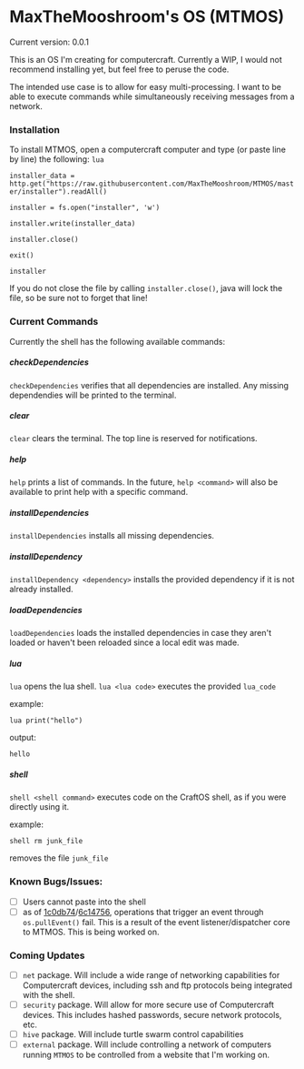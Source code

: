 # MaxTheMooshroom's OS (MTMOS)
Current version: 0.0.1
 
This is an OS I'm creating for computercraft. Currently a WIP, I would not recommend installing yet, but feel free to peruse the code.

The intended use case is to allow for easy multi-processing. I want to be able to execute commands while simultaneously receiving messages from a network. 


### Installation
To install MTMOS, open a computercraft computer and type (or paste line by line) the following:
`lua`

`installer_data = http.get("https://raw.githubusercontent.com/MaxTheMooshroom/MTMOS/master/installer").readAll()`

`installer = fs.open("installer", 'w')`

`installer.write(installer_data)`

`installer.close()`

`exit()`

`installer`

If you do not close the file by calling `installer.close()`, java will lock the file, so be sure not to forget that line!

### Current Commands
Currently the shell has the following available commands:

##### checkDependencies
`checkDependencies` verifies that all dependencies are installed. Any missing dependendies will be printed to the terminal.

##### clear
`clear` clears the terminal. The top line is reserved for notifications.

##### help
`help` prints a list of commands. In the future, `help <command>` will also be available to print help with a specific command.

##### installDependencies
`installDependencies` installs all missing dependencies.

##### installDependency
`installDependency <dependency>` installs the provided dependency if it is not already installed. 

##### loadDependencies
`loadDependencies` loads the installed dependencies in case they aren't loaded or haven't been reloaded since a local edit was made.

##### lua
`lua` opens the lua shell.
`lua <lua code>` executes the provided `lua_code`

example:

`lua print("hello")`

output:

`hello`

##### shell
`shell <shell command>` executes code on the CraftOS shell, as if you were directly using it.

example:

`shell rm junk_file`

removes the file `junk_file`

### Known Bugs/Issues:
- [ ] Users cannot paste into the shell
- [ ] as of [1c0db74](https://github.com/MaxTheMooshroom/MTMOS/commit/1c0db747773708b0b6712e39d61c02f955e6cf26)/[6c14756](https://github.com/MaxTheMooshroom/MTMOS/commit/6c147565c09b575f0e3f9dea9606026bdc384bf7), operations that trigger an event through `os.pullEvent()` fail. This is a result of the event listener/dispatcher core to MTMOS. This is being worked on.

### Coming Updates
- [ ] `net` package. Will include a wide range of networking capabilities for Computercraft devices, including ssh and ftp protocols being integrated with the shell.
- [ ] `security` package. Will allow for more secure use of Computercraft devices. This includes hashed passwords, secure network protocols, etc.
- [ ] `hive` package. Will include turtle swarm control capabilities
- [ ] `external` package. Will include controlling a network of computers running `MTMOS` to be controlled from a website that I'm working on.  
